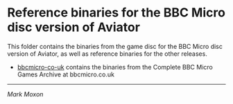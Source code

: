 # Reference binaries for the BBC Micro disc version of Aviator

This folder contains the binaries from the game disc for the BBC Micro disc version of Aviator, as well as reference binaries for the other releases.

* [bbcmicro-co-uk](bbcmicro-co-uk) contains the binaries from the Complete BBC Micro Games Archive at bbcmicro.co.uk

---

_Mark Moxon_